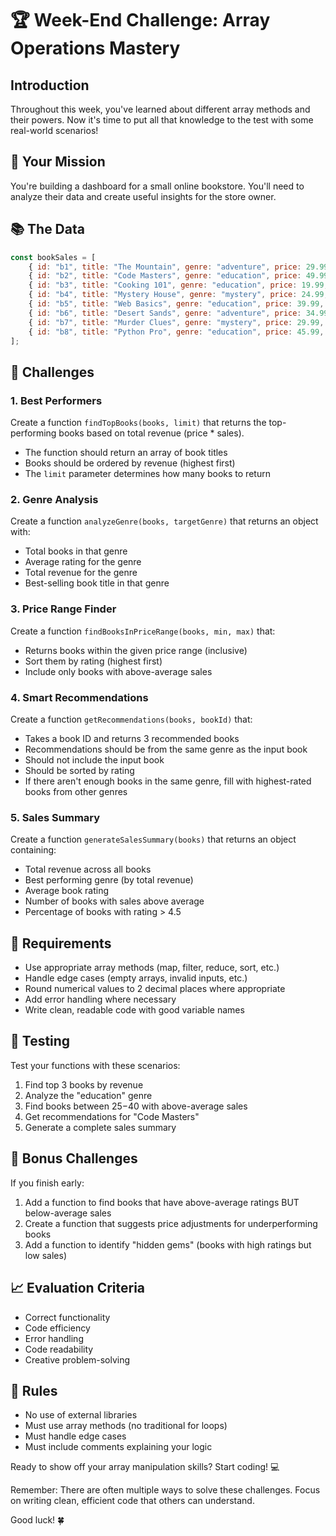 # 🏆 Week-End Challenge: Array Operations Mastery

## Introduction
Throughout this week, you've learned about different array methods and their powers. Now it's time to put all that knowledge to the test with some real-world scenarios!

## 🎯 Your Mission
You're building a dashboard for a small online bookstore. You'll need to analyze their data and create useful insights for the store owner.

## 📚 The Data
```javascript
const bookSales = [
    { id: "b1", title: "The Mountain", genre: "adventure", price: 29.99, sales: 45, rating: 4.5 },
    { id: "b2", title: "Code Masters", genre: "education", price: 49.99, sales: 32, rating: 4.8 },
    { id: "b3", title: "Cooking 101", genre: "education", price: 19.99, sales: 28, rating: 3.9 },
    { id: "b4", title: "Mystery House", genre: "mystery", price: 24.99, sales: 65, rating: 4.2 },
    { id: "b5", title: "Web Basics", genre: "education", price: 39.99, sales: 22, rating: 4.1 },
    { id: "b6", title: "Desert Sands", genre: "adventure", price: 34.99, sales: 41, rating: 4.7 },
    { id: "b7", title: "Murder Clues", genre: "mystery", price: 29.99, sales: 35, rating: 4.4 },
    { id: "b8", title: "Python Pro", genre: "education", price: 45.99, sales: 38, rating: 4.9 }
];
```

## 🎯 Challenges

### 1. Best Performers
Create a function `findTopBooks(books, limit)` that returns the top-performing books based on total revenue (price * sales).
- The function should return an array of book titles
- Books should be ordered by revenue (highest first)
- The `limit` parameter determines how many books to return

### 2. Genre Analysis
Create a function `analyzeGenre(books, targetGenre)` that returns an object with:
- Total books in that genre
- Average rating for the genre
- Total revenue for the genre
- Best-selling book title in that genre

### 3. Price Range Finder
Create a function `findBooksInPriceRange(books, min, max)` that:
- Returns books within the given price range (inclusive)
- Sort them by rating (highest first)
- Include only books with above-average sales

### 4. Smart Recommendations
Create a function `getRecommendations(books, bookId)` that:
- Takes a book ID and returns 3 recommended books
- Recommendations should be from the same genre as the input book
- Should not include the input book
- Should be sorted by rating
- If there aren't enough books in the same genre, fill with highest-rated books from other genres

### 5. Sales Summary
Create a function `generateSalesSummary(books)` that returns an object containing:
- Total revenue across all books
- Best performing genre (by total revenue)
- Average book rating
- Number of books with sales above average
- Percentage of books with rating > 4.5

## 📝 Requirements
- Use appropriate array methods (map, filter, reduce, sort, etc.)
- Handle edge cases (empty arrays, invalid inputs, etc.)
- Round numerical values to 2 decimal places where appropriate
- Add error handling where necessary
- Write clean, readable code with good variable names

## 🎯 Testing
Test your functions with these scenarios:
1. Find top 3 books by revenue
2. Analyze the "education" genre
3. Find books between $25-$40 with above-average sales
4. Get recommendations for "Code Masters"
5. Generate a complete sales summary

## 🌟 Bonus Challenges
If you finish early:
1. Add a function to find books that have above-average ratings BUT below-average sales
2. Create a function that suggests price adjustments for underperforming books
3. Add a function to identify "hidden gems" (books with high ratings but low sales)

## 📈 Evaluation Criteria
- Correct functionality
- Code efficiency
- Error handling
- Code readability
- Creative problem-solving

## 🚫 Rules
- No use of external libraries
- Must use array methods (no traditional for loops)
- Must handle edge cases
- Must include comments explaining your logic

Ready to show off your array manipulation skills? Start coding! 💻

Remember: There are often multiple ways to solve these challenges. Focus on writing clean, efficient code that others can understand.

Good luck! 🍀


